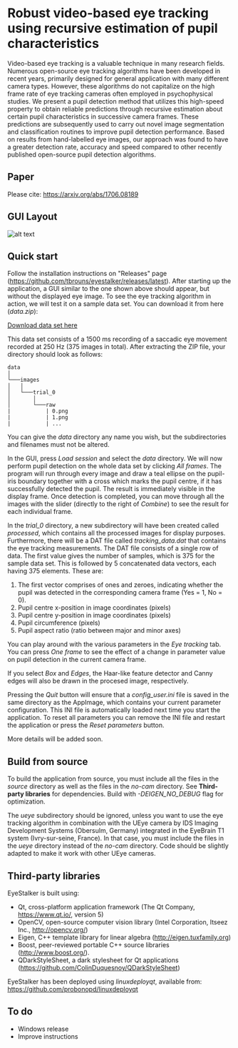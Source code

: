 # Robust video-based eye tracking using recursive estimation of pupil characteristics

Video-based eye tracking is a valuable technique in many research fields. Numerous open-source eye tracking algorithms have been developed in recent years, primarily designed for general application with many different camera types. However, these algorithms do not capitalize on the high frame rate of eye tracking cameras often employed in psychophysical studies. We present a pupil detection method that utilizes this high-speed property to obtain reliable predictions through recursive estimation about certain pupil characteristics in successive camera frames. These predictions are subsequently used to carry out novel image segmentation and classification routines to improve pupil detection performance. Based on results from hand-labelled eye images, our approach was found to have a greater detection rate, accuracy and speed compared to other recently published open-source pupil detection algorithms.

## Paper

Please cite: https://arxiv.org/abs/1706.08189

## GUI Layout

![alt text](https://cloud.githubusercontent.com/assets/10850074/26767383/ef50d9d2-499f-11e7-858e-4c08660d4b82.png)

## Quick start

Follow the installation instructions on "Releases" page (https://github.com/tbrouns/eyestalker/releases/latest). After starting up the application, a GUI similar to the one shown above should appear, but without the displayed eye image. To see the eye tracking algorithm in action, we will test it on a sample data set. You can download it from here (*data.zip*):

[Download data set here](https://drive.google.com/open?id=0Bw57olSwQ4EbOG9kVTAzUjBtNTA)

This data set consists of a 1500 ms recording of a saccadic eye movement recorded at 250 Hz (375 images in total). After extracting the ZIP file, your directory should look as follows:

```
data
│
└───images
│   │   
│   └───trial_0
│       │   
│       └───raw
|           | 0.png
|           | 1.png
|           | ...
```

You can give the *data* directory any name you wish, but the subdirectories and filenames must not be altered. 

In the GUI, press *Load session* and select the *data* directory. We will now perform pupil detection on the whole data set by clicking *All frames*. The program will run through every image and draw a teal ellipse on the pupil-iris boundary together with a cross which marks the pupil centre, if it has successfully detected the pupil.  The result is immediately visible in the display frame. Once detection is completed, you can move through all the images with the slider (directly to the right of  *Combine*) to see the result for each individual frame. 

In the *trial_0* directory, a new subdirectory will have been created called *processed*, which contains all the processed images for display purposes. Furthermore, there will be a DAT file called *tracking_data.dat* that contains the eye tracking measurements. The DAT file consists of a single row of data. The first value gives the number of samples, which is 375 for the sample data set. This is followed by 5 concatenated data vectors, each having 375 elements. These are:
1. The first vector comprises of ones and zeroes, indicating whether the pupil was detected in the corresponding camera frame (Yes = 1, No = 0).
2. Pupil centre x-position in image coordinates (pixels)
3. Pupil centre y-position in image coordinates (pixels)
4. Pupil circumference (pixels)
5. Pupil aspect ratio (ratio between major and minor axes)

You can play around with the various parameters in the *Eye tracking* tab. You can press *One frame* to see the effect of a change in parameter value on pupil detection in the current camera frame. 

If you select *Box* and *Edges*, the Haar-like feature detector and Canny edges will also be drawn in the procesed image, respectively. 

Pressing the *Quit* button will ensure that a *config_user.ini* file is saved in the same directory as the AppImage, which contains your current parameter configuration. This INI file is automatically loaded next time you start the application. To reset all parameters you can remove the INI file and restart the application or press the *Reset parameters* button. 

More details will be added soon.

## Build from source

To build the application from source, you must include all the files in the *source* directory as well as the files in the *no-cam* directory. See <b>Third-party libraries</b> for dependencies. Build with *-DEIGEN_NO_DEBUG* flag for optimization.

The *ueye* subdirectory should be ignored, unless you want to use the eye tracking algorithm in combination with the UEye camera by IDS Imaging Development Systems (Obersulm, Germany) integrated in the EyeBrain T1 system (Ivry-sur-seine, France). In that case, you must include the files in the *ueye* directory instead of the *no-cam* directory. Code should be slightly adapted to make it work with other UEye cameras.

## Third-party libraries

EyeStalker is built using:

* Qt, cross-platform application framework (The Qt Company, https://www.qt.io/, version 5)
* OpenCV, open-source computer vision library (Intel Corporation, Itseez Inc., http://opencv.org/)
* Eigen, C++ template library for linear algebra (http://eigen.tuxfamily.org)
* Boost, peer-reviewed portable C++ source libraries (http://www.boost.org/).
* QDarkStyleSheet, a dark stylesheet for Qt applications (https://github.com/ColinDuquesnoy/QDarkStyleSheet)

EyeStalker has been deployed using *linuxdeployqt*, available from: https://github.com/probonopd/linuxdeployqt

## To do

* Windows release
* Improve instructions
